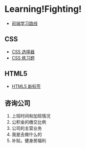 <!--
 * @Author: Yu
 * @Date: 2020-07-28 20:37:16
 * @LastEditTime: 2020-08-19 14:01:22
 * @FilePath: \KeepLearning\README.md
 * @Description: ''
-->

# Learning!Fighting!

- [前端学习路线](https://mp.weixin.qq.com/s/BUg2hPKmM2n_JKMv8cywKA)

## CSS

- [CSS 选择器](./CSS/CSS-Selector.md)
- [CSS 练习题](./CSS/CSS-Selector.html)

## HTML5

- [HTML5 新标签](./HTML/HTML5.md)

## 咨询公司

1. 上班时间和加班情况
2. 公积金的缴交比例
3. 公司的主营业务
4. 我是去做什么的
5. 补贴，健身房福利